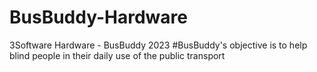 # BusBuddy-Hardware
3Software Hardware - BusBuddy 2023
#BusBuddy's objective is to help blind people in their daily use of the public transport
